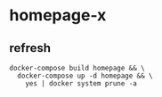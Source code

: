 # homepage-x

## refresh
```
docker-compose build homepage && \
  docker-compose up -d homepage && \
    yes | docker system prune -a
```